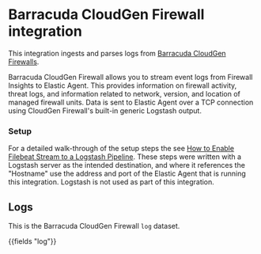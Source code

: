 # Barracuda CloudGen Firewall integration

This integration ingests and parses logs from
[Barracuda CloudGen Firewalls][cloudgen-product-link].

Barracuda CloudGen Firewall allows you to stream event logs from Firewall
Insights to Elastic Agent. This provides information on firewall activity,
threat logs, and information related to network, version, and location of
managed firewall units. Data is sent to Elastic Agent over a TCP connection
using CloudGen Firewall's built-in generic Logstash output.

### Setup

For a detailed walk-through of the setup steps the see [How to Enable Filebeat
Stream to a Logstash Pipeline][cloudgen-logstash-docs]. These steps were written
with a Logstash server as the intended destination, and where it references the
"Hostname" use the address and port of the Elastic Agent that is running this
integration. Logstash is not used as part of this integration.

[cloudgen-product-link]: https://www.barracuda.com/products/cloudgenfirewall
[cloudgen-logstash-docs]: https://campus.barracuda.com/product/cloudgenfirewall/doc/96025953/how-to-enable-filebeat-stream-to-a-logstash-pipeline/

## Logs

This is the Barracuda CloudGen Firewall `log` dataset.

{{fields "log"}}